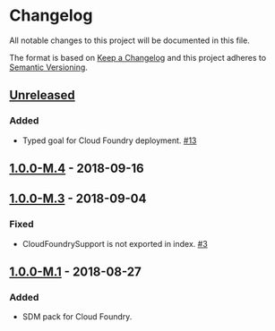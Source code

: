 # Changelog

All notable changes to this project will be documented in this file.

The format is based on [Keep a Changelog](http://keepachangelog.com/)
and this project adheres to [Semantic Versioning](http://semver.org/).

## [Unreleased](https://github.com/atomist/sdm-pack-cloudfoundry/compare/1.0.0-M.4...HEAD)

### Added

-   Typed goal for Cloud Foundry deployment. [#13](https://github.com/atomist/sdm-pack-cloudfoundry/issues/13)

## [1.0.0-M.4](https://github.com/atomist/sdm-pack-cloudfoundry/compare/1.0.0-M.3...1.0.0-M.4) - 2018-09-16

## [1.0.0-M.3](https://github.com/atomist/sdm-pack-cloudfoundry/compare/1.0.0-M.1...1.0.0-M.3) - 2018-09-04

### Fixed

-   CloudFoundrySupport is not exported in index. [#3](https://github.com/atomist/sdm-pack-cloudfoundry/issues/3)

## [1.0.0-M.1](https://github.com/atomist/sdm-pack-cloudfoundry/tree/1.0.0-M.1) - 2018-08-27

### Added

-   SDM pack for Cloud Foundry.

